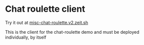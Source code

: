 # Chat roulette client

Try it out at [misc-chat-roulette.v2.zeit.sh](misc-chat-roulette.v2.zeit.sh)

This is the client for the chat-roulette demo and must be deployed
individually, by itself
